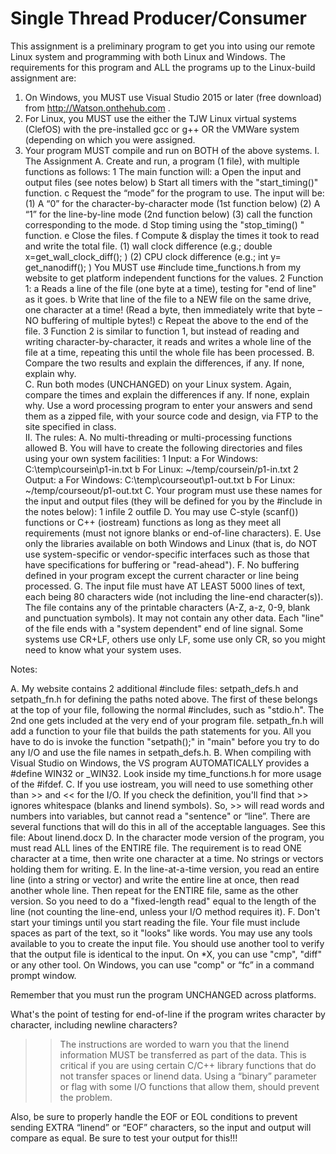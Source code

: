 # Single Thread Producer/Consumer
This assignment is a preliminary program to get you into using our remote Linux system and programming with both Linux and Windows.  The requirements for this program and ALL the programs up to the Linux-build assignment are:
1.	On Windows, you MUST use Visual Studio 2015 or later (free download) from http://Watson.onthehub.com .
2.	For Linux, you MUST use the either the TJW Linux virtual systems (ClefOS) with the pre-installed gcc or g++ OR the VMWare system (depending on which you were assigned.
3.	Your program MUST compile and run on BOTH of the above systems.
I.	The Assignment
A.	Create and run, a program (1 file), with multiple functions as follows: 
1	The main function will:
a	Open the input and output files (see notes below)
b	Start all timers with the "start_timing()" function.
c	Request the “mode” for the program to use. The input will be:
(1)	A “0” for the character-by-character mode (1st function below)
(2)	A “1” for the line-by-line mode (2nd function below)
(3)	call the function corresponding to the mode.
d	Stop timing using the "stop_timing() " function. 
e	Close the files.
f	Compute & display the times it took to read and write the total file.
(1)	wall clock difference (e.g.; double x=get_wall_clock_diff();   )
(2)	CPU clock difference (e.g.; int y= get_nanodiff();   ) 
You MUST use #include time_functions.h from my website to get platform independent functions for the values.
2	Function 1:
a	Reads a line of the file (one byte at a time), testing for "end of line" as it goes.
b	Write that line of the file to a NEW file on the same drive, one character at a time!
(Read a byte, then immediately write that byte – NO buffering of multiple bytes!)
c	Repeat the above to the end of the file.
3	Function 2 is similar to function 1, but instead of reading and writing character-by-character, it reads and writes a whole line of the file at a time, repeating this until the whole file has been processed.
B.	Compare the two results and explain the differences, if any.  If none, explain why.  
C.	Run both modes (UNCHANGED) on your Linux system.  Again, compare the times and explain the differences if any.  If none, explain why.  Use a word processing program to enter your answers and send them as a zipped file, with your source code and design, via FTP to the site specified in class.  
II.	The rules:
A.	No multi-threading or multi-processing functions allowed
B.	You will have to create the following directories and files using your own system facilities: 
1	Input:
a	For Windows: 	C:\temp\coursein\\p1-in.txt
b	For Linux: 	~/temp/coursein/p1-in.txt
2	Output:
a	For Windows: 	C:\temp\courseout\p1-out.txt
b	For Linux: 	~/temp/courseout/p1-out.txt
C.	Your program must use these names for the input and output files (they will be defined for you by the #include in the notes below):
1	infile
2	outfile
D.	You may use C-style (scanf()) functions or C++ (iostream) functions as long as they meet all requirements (must not ignore blanks or end-of-line characters).
E.	Use only the libraries available on both Windows and Linux (that is, do NOT use system-specific or vendor-specific interfaces such as those that have specifications for buffering or "read-ahead").
F.	No buffering defined in your program except the current character or line being processed.
G.	The input file must have AT LEAST 5000 lines of text, each being 80 characters wide (not including the line-end character(s)).  The file contains any of the printable characters (A-Z, a-z, 0-9, blank and punctuation symbols).  It may not contain any other data.  Each "line" of the file ends with a "system dependent" end of line signal.  Some systems use CR+LF, others use only LF, some use only CR, so you might need to know what your system uses.

Notes:

A.	My website contains 2 additional #include files: setpath_defs.h and setpath_fn.h for defining the paths noted above. The first of these belongs at the top of your file, following the normal #includes, such as "stdio.h". The 2nd one gets included at the very end of your program file. setpath_fn.h will add a function to your file that builds the path statements for you. All you have to do is invoke the function "setpath();" in "main" before you try to do any I/O and use the file names in setpath_defs.h.
B.	When compiling with Visual Studio on Windows, the VS program AUTOMATICALLY provides a 
#define WIN32 or _WIN32. Look inside my time_functions.h for more usage of the #ifdef.
C.	If you use iostream, you will need to use something other than >>  and << for the I/O.  If you check the definition, you'll find that >> ignores whitespace (blanks and linend symbols).  So, >> will read words and numbers into variables, but cannot read a "sentence" or “line”.  There are several functions that will do this in all of the acceptable languages. See this file: About linend.docx
D.	In the character mode version of the program, you must read ALL lines of the ENTIRE file.  The requirement is to read ONE character at a time, then write one character at a time. No strings or vectors holding them for writing.
E.	In the line-at-a-time version, you read an entire line (into a string or vector) and write the entire line at once, then read another whole line. Then repeat for the ENTIRE file, same as the other version. So you need to do a "fixed-length read" equal to the length of the line (not counting the line-end, unless your I/O method requires it).
F.	Don't start your timings until you start reading the file.  Your file must include spaces as part of the text, so it "looks" like words.  You may use any tools available to you to create the input file.  You should use another tool to verify that the output file is identical to the input.  On *X, you can use "cmp", "diff" or any other tool.  On Windows, you can use "comp" or “fc” in a command prompt window.

Remember that you must run the program UNCHANGED across platforms. 

What's the point of testing for end-of-line if the program writes character by character, including newline characters?

>> The instructions are worded to warn you that the linend information MUST be transferred as part of the data. This is critical if you are using certain C/C++ library functions that do not transfer spaces or linend data. Using a “binary” parameter or flag with some I/O functions that allow them, should prevent the problem. 

Also, be sure to properly handle the EOF or EOL conditions to prevent sending EXTRA “linend” or “EOF” characters, so the input and output will compare as equal. Be sure to test your output for this!!! 
